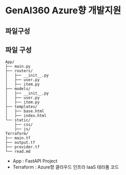 # GenAI360 Azure향 개발지원
## 파일구성
## 파일 구성
```shell
App/
├── main.py
├── routers/
│   ├── __init__.py
│   ├── user.py
│   ├── item.py
├── models/
│   ├── __init__.py
│   ├── user.py
│   ├── item.py
├── templates/
│   ├── base.html
│   ├── index.html
└── static/
    ├── css/
    ├── js/
Terraform/
├── main.tf
├── output.tf
├── provider.tf
└── read.md
```
- App : FastAPI Project
- Terraform : Azure향 클라우드 인프라 IaaS 테라폼 코드